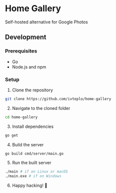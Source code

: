# Home Gallery
Self-hosted alternative for Google Photos

## Development

### Prerequisites

- Go
- Node.js and npm

### Setup

1. Clone the repository

```bash
git clone https://github.com/ivteplo/home-gallery
```

2. Navigate to the cloned folder

```bash
cd home-gallery
```

3. Install dependencies

```bash
go get
```

4. Build the server

```bash
go build cmd/server/main.go
```

5. Run the built server

```bash
./main # if on Linux or macOS
./main.exe # if on Windows
```

6. Happy hacking! 🎉
